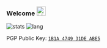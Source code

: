 ### Welcome  <img src="https://user-images.githubusercontent.com/1303154/88677602-1635ba80-d120-11ea-84d8-d263ba5fc3c0.gif" width="24px" alt="hi">

![stats](https://github.com/rotcl/github-stats-transparent/blob/generated/overview.svg "title-1") ![lang](https://github.com/rotcl/github-stats-transparent/blob/generated/languages.svg "title-2")

PGP Public Key: [`1B1A 4749 31DE ABE5`](https://keybase.io/riel/pgp_keys.asc)

